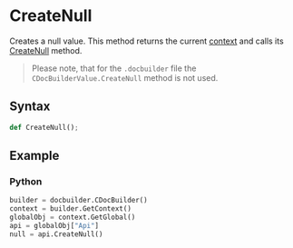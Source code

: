 # CreateNull

Creates a null value. This method returns the current [context](../CDocBuilderContext/CDocBuilderContext.md) and calls its [CreateNull](../CDocBuilderContext/CreateNull.md) method.

> Please note, that for the `.docbuilder` file the `CDocBuilderValue.CreateNull` method is not used.

## Syntax

```py
def CreateNull();
```

## Example

### Python

``` py
builder = docbuilder.CDocBuilder()
context = builder.GetContext()
globalObj = context.GetGlobal()
api = globalObj["Api"]
null = api.CreateNull()
```
